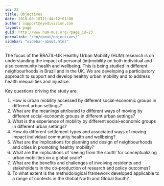 ```yaml
---
id: 23
title: Objectives
date: 2016-08-18T11:44:12+01:00
author: support@eyedivision.com
layout: page
guid: http://www.hum-mus.org/?page_id=23
permalink: "/en/about/objectives/"
sidebar: "sidebar-about.html"
---
```

The focus of the BRAZIL-UK Healthy Urban Mobility (HUM) research is on understanding the impact of personal (im)mobility on both individual and also community health and wellbeing. This is being studied in different neighbourhoods in Brazil and in the UK. We are developing a participatory approach to support and develop healthy urban mobility and to address health inequalities and injustice.

Key questions driving the study are:

  1. How is urban mobility accessed by different social-economic groups in different urban settings?
  2. What are the meanings attributed to different ways of moving by different social-economic groups in different urban settings?
  3. What is the experience of mobility by different social-economic groups in different urban settings?
  4. How do different settlement types and associated ways of moving impact individual community health and wellbeing?
  5. What are the implications for planning and design of neighbourhoods and cities in promoting healthy mobility?
  6. What are the implications of ‘seeing from the south’ for conceptualizing urban mobilities on a global scale?
  7. What are the benefits and challenges of involving residents and stakeholders in the co-production of research and policy outcomes?
  8. To what extent is the methodological framework developed applicable to a range of contexts in the Global North and Global South?